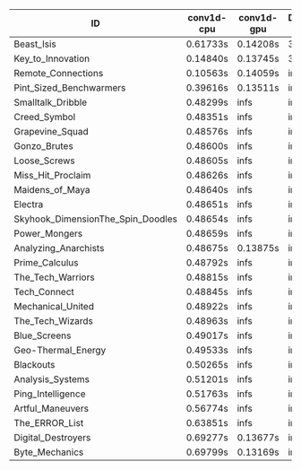 |ID|conv1d-cpu|conv1d-gpu|DWSPConv2D-gpu|gemm-gpu|avg|
|-|-|-|-|-|-|
|Beast_Isis|0.61733s|0.14208s|3.26678s|2.17320s|1.54985s|
|Key_to_Innovation|0.14840s|0.13745s|3.47702s|2.81779s|1.64516s|
|Remote_Connections|0.10563s|0.14059s|infs|4.54156s|infs|
|Pint_Sized_Benchwarmers|0.39616s|0.13511s|infs|1.94284s|infs|
|Smalltalk_Dribble|0.48299s|infs|infs|4.49005s|infs|
|Creed_Symbol|0.48351s|infs|infs|4.68828s|infs|
|Grapevine_Squad|0.48576s|infs|infs|4.56389s|infs|
|Gonzo_Brutes|0.48600s|infs|infs|4.59735s|infs|
|Loose_Screws|0.48605s|infs|infs|4.70496s|infs|
|Miss_Hit_Proclaim|0.48626s|infs|infs|4.61007s|infs|
|Maidens_of_Maya|0.48640s|infs|infs|4.61990s|infs|
|Electra|0.48651s|infs|infs|4.71007s|infs|
|Skyhook_DimensionThe_Spin_Doodles|0.48654s|infs|infs|4.53284s|infs|
|Power_Mongers|0.48659s|infs|infs|4.57912s|infs|
|Analyzing_Anarchists|0.48675s|0.13875s|infs|4.83829s|infs|
|Prime_Calculus|0.48792s|infs|infs|4.52580s|infs|
|The_Tech_Warriors|0.48815s|infs|infs|4.77326s|infs|
|Tech_Connect|0.48845s|infs|infs|4.60978s|infs|
|Mechanical_United|0.48922s|infs|infs|4.89243s|infs|
|The_Tech_Wizards|0.48963s|infs|infs|4.60507s|infs|
|Blue_Screens|0.49017s|infs|infs|4.63828s|infs|
|Geo-Thermal_Energy|0.49533s|infs|infs|4.75975s|infs|
|Blackouts|0.50265s|infs|infs|4.70043s|infs|
|Analysis_Systems|0.51201s|infs|infs|4.54917s|infs|
|Ping_Intelligence|0.51763s|infs|infs|4.70094s|infs|
|Artful_Maneuvers|0.56774s|infs|infs|4.68086s|infs|
|The_ERROR_List|0.63851s|infs|infs|4.71600s|infs|
|Digital_Destroyers|0.69277s|0.13677s|infs|4.53449s|infs|
|Byte_Mechanics|0.69799s|0.13169s|infs|4.61705s|infs|
